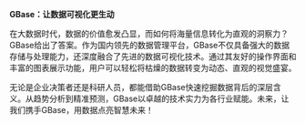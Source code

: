 **GBase：让数据可视化更生动**

在大数据时代，数据的价值愈发凸显，而如何将海量信息转化为直观的洞察力？GBase给出了答案。作为国内领先的数据管理平台，GBase不仅具备强大的数据存储与处理能力，还深度融合了先进的数据可视化技术。通过其友好的操作界面和丰富的图表展示功能，用户可以轻松将枯燥的数据转变为动态、直观的视觉盛宴。

无论是企业决策者还是科研人员，都能借助GBase快速挖掘数据背后的深层含义。从趋势分析到精准预测，GBase以卓越的技术实力为各行业赋能。未来，让我们携手GBase，用数据点亮智慧未来！